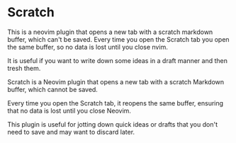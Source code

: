# Scratch

This is a neovim plugin that opens a new tab with a scratch markdown buffer,
which can't be saved.
Every time you open the Scratch tab you open the same buffer, so no data is
lost until you close nvim.

It is useful if you want to write down some ideas in a draft manner and then
tresh them.


Scratch is a Neovim plugin that opens a new tab with a scratch Markdown buffer,
which cannot be saved.

Every time you open the Scratch tab, it reopens the same buffer, ensuring that
no data is lost until you close Neovim.

This plugin is useful for jotting down quick ideas or drafts that you don't need
to save and may want to discard later.
